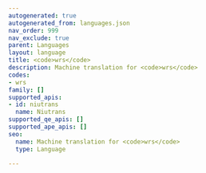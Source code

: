 ```yaml
---
autogenerated: true
autogenerated_from: languages.json
nav_order: 999
nav_exclude: true
parent: Languages
layout: language
title: <code>wrs</code>
description: Machine translation for <code>wrs</code>
codes:
- wrs
family: []
supported_apis:
- id: niutrans
  name: Niutrans
supported_qe_apis: []
supported_ape_apis: []
seo:
  name: Machine translation for <code>wrs</code>
  type: Language

---
```


